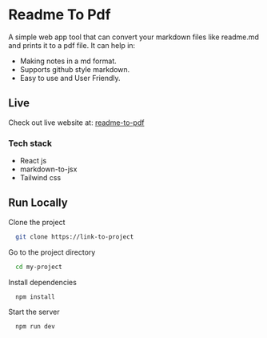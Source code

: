 # Readme To Pdf

A simple web app tool that can convert your markdown files like readme.md and prints it to a pdf file. It can  help in:

- Making notes in a md format.
- Supports github style markdown.
- Easy to use and User Friendly.


## Live

Check out live website at: [readme-to-pdf](https://google.com)

### Tech stack

- React js
- markdown-to-jsx
- Tailwind css 


## Run Locally

Clone the project

```bash
  git clone https://link-to-project
```

Go to the project directory

```bash
  cd my-project
```

Install dependencies

```bash
  npm install
```

Start the server

```bash
  npm run dev
```